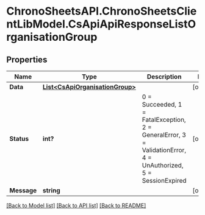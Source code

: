 # ChronoSheetsAPI.ChronoSheetsClientLibModel.CsApiApiResponseListOrganisationGroup
## Properties

Name | Type | Description | Notes
------------ | ------------- | ------------- | -------------
**Data** | [**List&lt;CsApiOrganisationGroup&gt;**](CsApiOrganisationGroup.md) |  | [optional] 
**Status** | **int?** | 0 &#x3D; Succeeded, 1 &#x3D; FatalException, 2 &#x3D; GeneralError, 3 &#x3D; ValidationError, 4 &#x3D; UnAuthorized, 5 &#x3D; SessionExpired | [optional] 
**Message** | **string** |  | [optional] 

[[Back to Model list]](../README.md#documentation-for-models) [[Back to API list]](../README.md#documentation-for-api-endpoints) [[Back to README]](../README.md)

